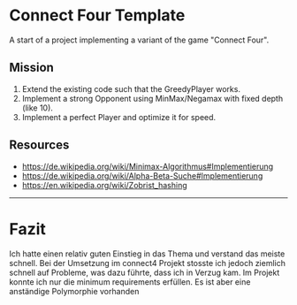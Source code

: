 # Connect Four Template

A start of a project implementing a variant of the game "Connect Four".

## Mission

1. Extend the existing code such that the GreedyPlayer works.
2. Implement a strong Opponent using MinMax/Negamax with fixed depth (like 10).
3. Implement a perfect Player and optimize it for speed.

## Resources

- https://de.wikipedia.org/wiki/Minimax-Algorithmus#Implementierung
- https://de.wikipedia.org/wiki/Alpha-Beta-Suche#Implementierung
- https://en.wikipedia.org/wiki/Zobrist_hashing

---

# Fazit

Ich hatte einen relativ guten Einstieg in das Thema und verstand das meiste schnell.
Bei der Umsetzung im connect4 Projekt stosste ich jedoch ziemlich schnell auf Probleme, was dazu führte,
dass ich in Verzug kam. Im Projekt konnte ich nur die minimum requirements erfüllen.
Es ist aber eine anständige Polymorphie vorhanden
